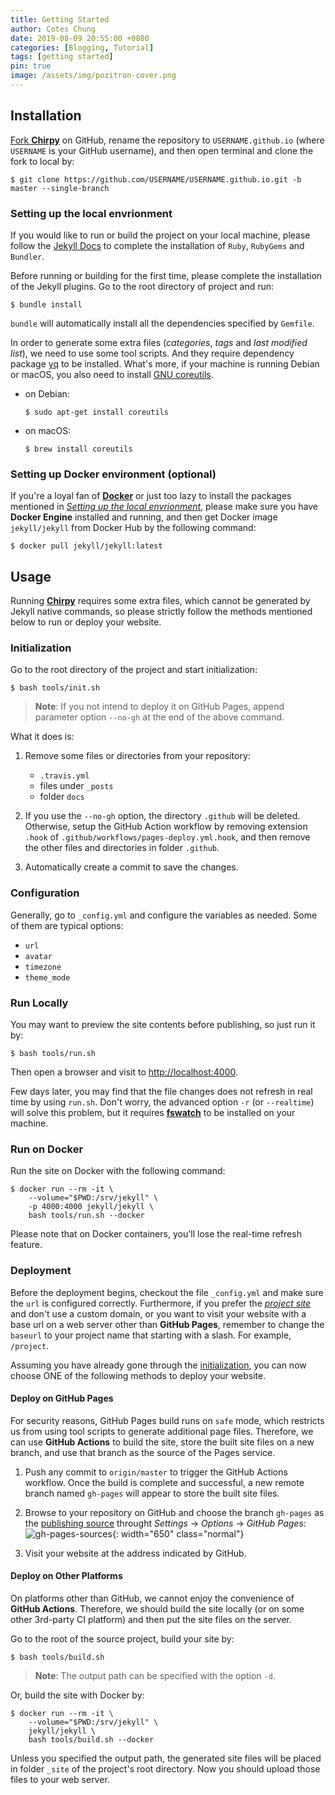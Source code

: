 ```yaml
---
title: Getting Started
author: Cotes Chung
date: 2019-08-09 20:55:00 +0800
categories: [Blogging, Tutorial]
tags: [getting started]
pin: true
image: /assets/img/pozitron-cover.png
---
```



## Installation

[Fork **Chirpy**](https://github.com/cotes2020/jekyll-theme-chirpy/fork) on GitHub, rename the repository to `USERNAME.github.io` (where `USERNAME` is your GitHub username), and then open terminal and clone the fork to local by:

```terminal
$ git clone https://github.com/USERNAME/USERNAME.github.io.git -b master --single-branch
```

### Setting up the local envrionment

If you would like to run or build the project on your local machine, please follow the [Jekyll Docs](https://jekyllrb.com/docs/installation/) to complete the installation of `Ruby`, `RubyGems` and `Bundler`. 

Before running or building for the first time, please complete the installation of the Jekyll plugins. Go to the root directory of project and run:

```terminal
$ bundle install
```

`bundle` will automatically install all the dependencies specified by `Gemfile`.

In order to generate some extra files (_categories_, _tags_ and _last modified list_), we need to use some tool scripts. And they require dependency package [yq](https://github.com/mikefarah/yq#install) to be installed. What's more, if your machine is running Debian or macOS, you also need to install [GNU coreutils](https://www.gnu.org/software/coreutils/).

- on Debian:

  ```console
  $ sudo apt-get install coreutils
  ```

- on macOS:

  ```console
  $ brew install coreutils
  ```

### Setting up Docker environment (optional)

If you're a loyal fan of [**Docker**](https://www.docker.com/) or just too lazy to install the packages mentioned in [_Setting up the local envrionment_](#setting-up-the-local-envrionment), please make sure you have **Docker Engine** installed and running, and then get Docker image `jekyll/jekyll` from Docker Hub by the following command:

```console
$ docker pull jekyll/jekyll:latest
```

## Usage

Running [**Chirpy**](https://github.com/cotes2020/jekyll-theme-chirpy/) requires some extra files, which cannot be generated by Jekyll native commands, so please strictly follow the methods mentioned below to run or deploy your website.

### Initialization

Go to the root directory of the project and start initialization:

```console
$ bash tools/init.sh
```

> **Note**: If you not intend to deploy it on GitHub Pages, append parameter option `--no-gh` at the end of the above command.

What it does is:

1. Remove some files or directories from your repository:

    - `.travis.yml`
    - files under `_posts`
    - folder `docs`

2. If you use the `--no-gh` option, the directory `.github` will be deleted. Otherwise, setup the GitHub Action workflow by removing extension `.hook` of `.github/workflows/pages-deploy.yml.hook`, and then remove the other files and directories in folder `.github`. 

3. Automatically create a commit to save the changes.

### Configuration

Generally, go to `_config.yml` and configure the variables as needed. Some of them are typical options:

- `url`
- `avatar`
- `timezone`
- `theme_mode`

### Run Locally

You may want to preview the site contents before publishing, so just run it by:

```terminal
$ bash tools/run.sh
```

Then open a browser and visit to <http://localhost:4000>.

Few days later, you may find that the file changes does not refresh in real time by using `run.sh`. Don't worry, the advanced option `-r` (or `--realtime`) will solve this problem, but it requires [**fswatch**](http://emcrisostomo.github.io/fswatch/) to be installed on your machine.

### Run on Docker

Run the site on Docker with the following command:

```terminal
$ docker run --rm -it \
    --volume="$PWD:/srv/jekyll" \
    -p 4000:4000 jekyll/jekyll \
    bash tools/run.sh --docker
```

Please note that on Docker containers, you'll lose the real-time refresh feature.

### Deployment

Before the deployment begins, checkout the file `_config.yml` and make sure the `url` is configured correctly. Furthermore, if you prefer the [_project site_](https://help.github.com/en/github/working-with-github-pages/about-github-pages#types-of-github-pages-sites) and don't use a custom domain, or you want to visit your website with a base url on a web server other than **GitHub Pages**, remember to change the `baseurl` to your project name that starting with a slash. For example, `/project`.

Assuming you have already gone through the [initialization](#initialization), you can now choose ONE of the following methods to deploy your website.

#### Deploy on GitHub Pages

For security reasons, GitHub Pages build runs on `safe` mode, which restricts us from using tool scripts to generate additional page files. Therefore, we can use **GitHub Actions** to build the site, store the built site files on a new branch, and use that branch as the source of the Pages service.

1. Push any commit to `origin/master` to trigger the GitHub Actions workflow. Once the build is complete and successful, a new remote branch named `gh-pages` will appear to store the built site files.

2. Browse to your repository on GitHub and choose the branch `gh-pages` as the [publishing source](https://docs.github.com/en/github/working-with-github-pages/configuring-a-publishing-source-for-your-github-pages-site) throught _Settings_ → _Options_ → _GitHub Pages_:
    ![gh-pages-sources](/assets/img/sample/gh-pages-sources.png){: width="650" class="normal"}

3. Visit your website at the address indicated by GitHub.

#### Deploy on Other Platforms

On platforms other than GitHub, we cannot enjoy the convenience of **GitHub Actions**. Therefore, we should build the site locally (or on some other 3rd-party CI platform) and then put the site files on the server.

Go to the root of the source project, build your site by:

```console
$ bash tools/build.sh
```

> **Note**: The output path can be specified with the option `-d`.

Or, build the site with Docker by:

```terminal
$ docker run --rm -it \
    --volume="$PWD:/srv/jekyll" \
    jekyll/jekyll \
    bash tools/build.sh --docker
```

Unless you specified the output path, the generated site files will be placed in folder `_site` of the project's root directory. Now you should upload those files to your web server.
